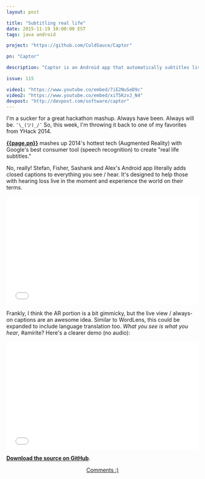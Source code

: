 ```yaml
---
layout: post

title: "Subtitling real life"
date: 2015-11-19 10:00:00 EST
tags: java android

project: "https://github.com/ColdSauce/Captor"

pn: "Captor"

description: "Captor is an Android app that automatically subtitles live video for deaf people using Google Cardboard and augmented reality."

issue: 115

video1: "https://www.youtube.co/embed/7iE2NuSeD9c"
video2: "https://www.youtube.co/embed/xiT5KzvJ_N4"
devpost: "http://devpost.com/software/captor"
---
```


I'm a sucker for a great hackathon mashup. Always have been. Always will be. `¯\_(ツ)_/¯` So, this week, I'm throwing it back to one of my favorites from YHack 2014.

<strong><a href="{{page.devpost}}" title="{{page.pn}} on Devpost" target="_blank">{{page.pn}}</a></strong> mashes up 2014's hottest tech (Augmented Reality) with Google's best consumer tool (speech recognition) to create "real life subtitles."

No, really! Stefan, Fisher, Sashank and Alex's Android app literally adds closed captions to everything you see / hear. It's designed to help those with hearing loss live in the moment and experience the world on their terms.

<style>.embed-container { position: relative; padding-bottom: 56.25%; height: 0; overflow: hidden; max-width: 100%; height: auto; } .embed-container iframe, .embed-container object, .embed-container embed { position: absolute; top: 0; left: 0; width: 100%; height: 100%; }</style><div class='embed-container'><iframe src='{{page.video1}}' frameborder='0' allowfullscreen alt="{{page.pn}} demo video"></iframe></div>

Frankly, I think the AR portion is a bit gimmicky, but the live view / always-on captions are an awesome idea. Similar to WordLens, this could be expanded to include language translation too. _What you see is what you hear_, #amirite? Here's a clearer demo (no audio):

<style>.embed-container { position: relative; padding-bottom: 56.25%; height: 0; overflow: hidden; max-width: 100%; height: auto; } .embed-container iframe, .embed-container object, .embed-container embed { position: absolute; top: 0; left: 0; width: 100%; height: 100%; }</style><div class='embed-container'><iframe src='{{page.video2}}' frameborder='0' allowfullscreen alt="{{page.pn}} demo video"></iframe></div>


<strong><a href="{{page.project}}" target="_blank" title="Download {{page.pn}}">Download the source on GitHub</a></strong>.

<center><a href="{{ page.url }}#comments" class="btn btn-primary btn-comment" title="Discuss this issue of Git @ Me online">Comments :)</a></center>

